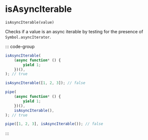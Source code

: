# isAsyncIterable

`isAsyncIterable(value)`

Checks if a value is an async iterable by testing for the presence of `Symbol.asyncIterator`.

::: code-group

```ts [data-first]
isAsyncIterable(
    (async function* () {
        yield 1;
    })(),
); // true

isAsyncIterable([1, 2, 3]); // false
```

```ts [data-last]
pipe(
    (async function* () {
        yield 1;
    })(),
    isAsyncIterable(),
); // true

pipe([1, 2, 3], isAsyncIterable()); // false
```

:::
